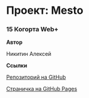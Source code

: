 # Проект: Mesto

### 15 Когорта Web+


**Автор**

Никитин Алексей

**Ссылки**

[Репозиторий на GitHub](https://github.com/lexanikitin/mesto-project)

[Страничка на GitHub Pages](https://lexanikitin.github.io/mesto-project/)
